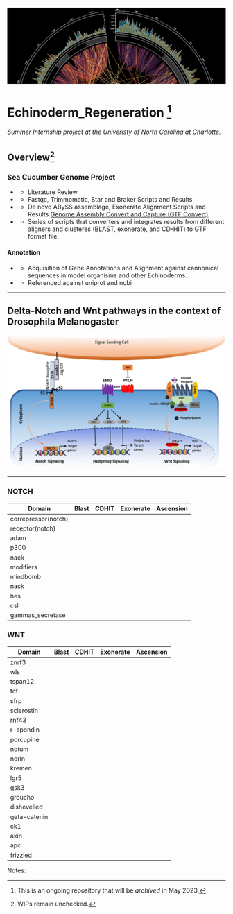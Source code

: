 
![alt text](Files/img.png "Circular Diagram")
# Echinoderm_Regeneration [^1]
 ###### Summer Internship project at the Univeristy of North Carolina at Charlotte.
 
## Overview[^2]

### Sea Cucumber Genome Project
- - Literature Review
- - Fastqc, Trimmomatic, Star and Braker Scripts and Results
- - De novo ABySS assemblage, Exonerate Alignment Scripts and Results 
[Genome Assembly Convert and Capture (GTF Convert)](https://github.com/sojichld/gtf-convert)
- - Series of scripts that converters and integrates results from different aligners and clusteres (BLAST, exonerate, and CD-HIT) to GTF format file.
#### Annotation
- - Acquisition of Gene Annotations and Alignment against cannonical sequences in model organisms and other Echinoderms.
- - Referenced against uniprot and ncbi


____

## Delta-Notch and Wnt pathways in the context of Drosophila Melanogaster

![alt text](Files/diagram.jpg "Circular Diagram")


_____
### NOTCH
|Domain|Blast|CDHIT|Exonerate|Ascension|
|---|---|---|---|---|
|correpressor(notch)   |   |   |   |   |
|receptor(notch)|   |   |   |   |
|adam|   |   |   |   |
|p300|   |   |   |   |
|nack|   |   |   |   |
|modifiers|   |   |   |   |
|mindbomb|   |   |   |   |
|nack|   |   |   |   |
|hes|   |   |   |   |
|csl|   |   |   |   |
|gammas_secretase|   |   |   |   |

### WNT
|Domain|Blast|CDHIT|Exonerate|Ascension|
|---|---|---|---|---|
|znrf3 |   |   |   |   |
|wls|   |   |   |   |
|tspan12|   |   |   |   |
|tcf|   |   |   |   |
|sfrp|   |   |   |   |
|sclerostin|   |   |   |   |
|rnf43|   |   |   |   |
|r-spondin|   |   |   |   |
|porcupine|   |   |   |   |
|notum|   |   |   |   |
|norin|   |   |   |   |
|kremen|   |   |   |   |
|lgr5|   |   |   |   |
|gsk3|   |   |   |   |
|groucho|   |   |   |   |
|dishevelled|   |   |   |   |
|geta-catenin|   |   |   |   |
|ck1|   |   |   |   |
|axin|   |   |   |   |
|apc|   |   |   |   |
|frizzled|   |   |   |   |


Notes:
[^1]: This is an ongoing repository that will be *archived* in May 2023.
[^2]: WIPs remain unchecked.
